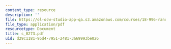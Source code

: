 ```yaml
---
content_type: resource
description: ''
file: https://ol-ocw-studio-app-qa.s3.amazonaws.com/courses/18-996-random-matrix-theory-and-its-applications-spring-2004/d29c118195d4795124813a69993be026_s_0273.pdf
file_type: application/pdf
resourcetype: Document
title: s_0273.pdf
uid: d29c1181-95d4-7951-2481-3a69993be026
---
```

